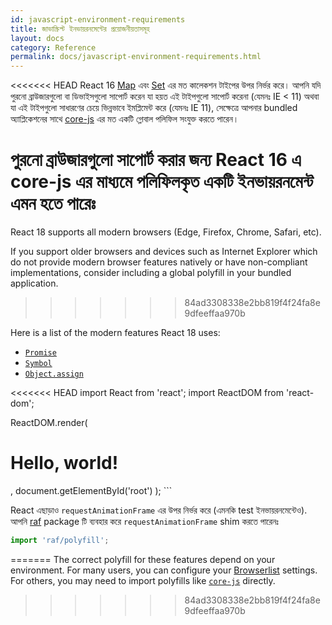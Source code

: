 ```yaml
---
id: javascript-environment-requirements
title: জাভাস্ক্রিপ্ট ইনভায়রনমেন্টের প্রয়োজনীয়তাসমূহ
layout: docs
category: Reference
permalink: docs/javascript-environment-requirements.html
---
```


<<<<<<< HEAD
React 16 [Map](https://developer.mozilla.org/en-US/docs/Web/JavaScript/Reference/Global_Objects/Map) এবং [Set](https://developer.mozilla.org/en-US/docs/Web/JavaScript/Reference/Global_Objects/Set) এর মত কালেকশন টাইপের উপর নির্ভর করে। আপনি যদি পুরনো ব্রাউজারগুলো বা ডিভাইসগুলো সাপোর্ট করেন যা হয়ত এই টাইপগুলো সাপোর্ট করেনা (যেমনঃ IE < 11) অথবা যা এই টাইপগুলো সাধারণের চেয়ে ভিন্নভাবে ইমপ্লিমেন্ট করে (যেমনঃ IE 11), সেক্ষেত্রে আপনার bundled অ্যাপ্লিকেশনের সাথে [core-js](https://github.com/zloirock/core-js) এর মত একটি গ্লোবাল পলিফিল সংযুক্ত করতে পারেন।

পুরনো ব্রাউজারগুলো সাপোর্ট করার জন্য React 16 এ core-js এর মাধ্যমে পলিফিলকৃত একটি ইনভায়রনমেন্ট এমন হতে পারেঃ 
=======
React 18 supports all modern browsers (Edge, Firefox, Chrome, Safari, etc).

If you support older browsers and devices such as Internet Explorer which do not provide modern browser features natively or have non-compliant implementations, consider including a global polyfill in your bundled application.
>>>>>>> 84ad3308338e2bb819f4f24fa8e9dfeeffaa970b

Here is a list of the modern features React 18 uses:
- [`Promise`](https://developer.mozilla.org/en-US/docs/Web/JavaScript/Reference/Global_Objects/Promise)
- [`Symbol`](https://developer.mozilla.org/en-US/docs/Web/JavaScript/Reference/Global_Objects/Symbol)
- [`Object.assign`](https://developer.mozilla.org/en-US/docs/Web/JavaScript/Reference/Global_Objects/Object/assign)

<<<<<<< HEAD
import React from 'react';
import ReactDOM from 'react-dom';

ReactDOM.render(
  <h1>Hello, world!</h1>,
  document.getElementById('root')
);
```

React এছাড়াও `requestAnimationFrame` এর উপর নির্ভর করে (এমনকি test ইনভায়রনমেন্টেও).
আপনি [raf](https://www.npmjs.com/package/raf) package টি ব্যবহার করে `requestAnimationFrame` shim করতে পারেনঃ

```js
import 'raf/polyfill';
```
=======
The correct polyfill for these features depend on your environment. For many users, you can configure your [Browserlist](https://github.com/browserslist/browserslist) settings. For others, you may need to import polyfills like [`core-js`](https://github.com/zloirock/core-js) directly.
>>>>>>> 84ad3308338e2bb819f4f24fa8e9dfeeffaa970b
